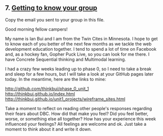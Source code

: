 ## 7. [Getting to know your group](7_get_to_know_your_group/readme.md)

Copy the email you sent to your group in this file.

<!-- Insert your response here  -->
Good morning fellow campers!

My name is Ian Bui and I am from the Twin Cites in Minnesota.  I hope to get to know each of you better of the next few months as we tackle the web development education together.  I tend to spend a lot of time on Facebook and, as a hockey fan, Gopher Puck Live, so you can look for me there.  I have Concrete Sequential thinking and Multimodal learning.

I had a crazy few weeks leading up to phase 0, so I need to take a break and sleep for a few hours, but I will take a look at your GitHub pages later today.  In the meantime, here are the links to mine:

http://github.com/thinkbui/phase_0_unit_1
http://thinkbui.github.io/index.html
http://thinkbui.github.io/unit1_projects/wireframe_sites.html

Take a moment to reflect on reading other people's responses regarding their fears about DBC. How did that make you feel? Did you feel better, worse, or something else all together? How has your experience this week influenced your feelings? All feelings are welcome and ok. Just take a moment to think about it and write it down. 

<!-- Insert your response here -->

